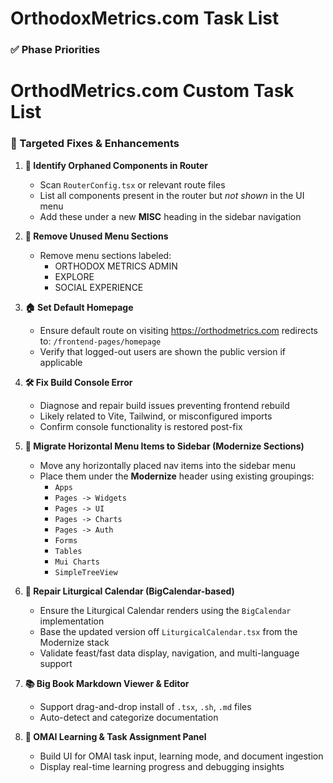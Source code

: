 # OrthodoxMetrics.com Task List

### ✅ Phase Priorities
# OrthodMetrics.com Custom Task List

### 🔧 Targeted Fixes & Enhancements

1. **🧩 Identify Orphaned Components in Router**
   - Scan `RouterConfig.tsx` or relevant route files
   - List all components present in the router but *not shown* in the UI menu
   - Add these under a new **MISC** heading in the sidebar navigation

2. **🧹 Remove Unused Menu Sections**
   - Remove menu sections labeled:
     - ORTHODOX METRICS ADMIN
     - EXPLORE
     - SOCIAL EXPERIENCE

3. **🏠 Set Default Homepage**
   - Ensure default route on visiting https://orthodmetrics.com redirects to:
     `/frontend-pages/homepage`
   - Verify that logged-out users are shown the public version if applicable

4. **🛠️ Fix Build Console Error**
   - Diagnose and repair build issues preventing frontend rebuild
   - Likely related to Vite, Tailwind, or misconfigured imports
   - Confirm console functionality is restored post-fix

5. **📁 Migrate Horizontal Menu Items to Sidebar (Modernize Sections)**
   - Move any horizontally placed nav items into the sidebar menu
   - Place them under the **Modernize** header using existing groupings:
     - `Apps`
     - `Pages -> Widgets`
     - `Pages -> UI`
     - `Pages -> Charts`
     - `Pages -> Auth`
     - `Forms`
     - `Tables`
     - `Mui Charts`
     - `SimpleTreeView`

6. **📅 Repair Liturgical Calendar (BigCalendar-based)**
   - Ensure the Liturgical Calendar renders using the `BigCalendar` implementation
   - Base the updated version off `LiturgicalCalendar.tsx` from the Modernize stack
   - Validate feast/fast data display, navigation, and multi-language support



8. **📚 Big Book Markdown Viewer & Editor**
   - Support drag-and-drop install of `.tsx`, `.sh`, `.md` files
   - Auto-detect and categorize documentation

10. **🧠 OMAI Learning & Task Assignment Panel**
    - Build UI for OMAI task input, learning mode, and document ingestion
    - Display real-time learning progress and debugging insights
